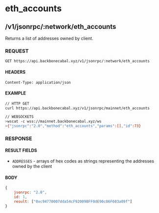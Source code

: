 # eth_accounts

## /v1/jsonrpc/:network/eth_accounts

Returns a list of addresses owned by client.

### REQUEST

`GET https://api.backbonecabal.xyz/v1/jsonrpc/:network/eth_accounts`

#### HEADERS

`Content-Type: application/json`

#### EXAMPLE

```bash
// HTTP GET
curl https://api.backbonecabal.xyz/v1/jsonrpc/mainnet/eth_accounts

// WEBSOCKETS
>wscat -c wss://mainnet.backbonecabal.xyz/ws
>{"jsonrpc":"2.0","method":"eth_accounts","params":[],"id":73}
```

### RESPONSE

#### RESULT FIELDS

-   `ADDRESSES` - arrays of hex codes as strings representing the addresses owned by the client

#### BODY

```js
{
    jsonrpc: "2.0",
    id: 1,
    result: ["0xc94770007dda54cF92009BFF0dE90c06F603a09f"]
}
```
